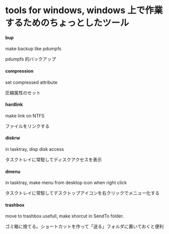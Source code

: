 # tools for windows, windows 上で作業するためのちょっとしたツール

#### bup
make backup like pdumpfs

pdumpfs 的バックアップ

#### compression
set compressed attribute

圧縮属性のセット


#### hardlink
make link on NTFS

ファイルをリンクする


#### diskrw
in tasktray, disp disk access

タスクトレイに常駐してディスクアクセスを表示


#### dmenu
in tasktray, make menu from desktop icon when right click

タスクトレイに常駐してデスクトップアイコンを右クリックでメニュー化する


####  trashbox
move to trashbox.usefull, make shorcut in SendTo folder.

ゴミ箱に捨てる。ショートカットを作って「送る」フォルダに置いておくと便利


